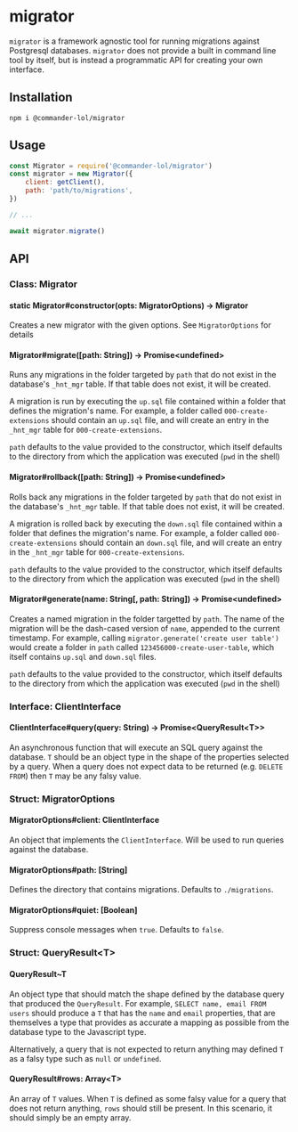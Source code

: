 # migrator

`migrator` is a framework agnostic tool for running migrations against Postgresql databases.
`migrator` does not provide a built in command line tool by itself, but is instead a programmatic API for creating your own interface.

## Installation

`npm i @commander-lol/migrator`

## Usage

```js
const Migrator = require('@commander-lol/migrator')
const migrator = new Migrator({
    client: getClient(),
    path: 'path/to/migrations',
})

// ...

await migrator.migrate()
```

## API

### Class: Migrator

#### static Migrator#constructor(opts: MigratorOptions) -> Migrator

Creates a new migrator with the given options. See `MigratorOptions` for details

#### Migrator#migrate([path: String]) -> Promise\<undefined>

Runs any migrations in the folder targeted by `path` that do not exist in the database's
`_hnt_mgr` table. If that table does not exist, it will be created.

A migration is run by executing the `up.sql` file contained within a folder that defines the 
migration's name. For example, a folder called `000-create-extensions` should contain an 
`up.sql` file, and will create an entry in the `_hnt_mgr` table for `000-create-extensions`.

`path` defaults to the value provided to the constructor, which itself defaults to the 
directory from which the application was executed (`pwd` in the shell)

#### Migrator#rollback([path: String]) -> Promise\<undefined>

Rolls back any migrations in the folder targeted by `path` that do not exist in the 
database's `_hnt_mgr` table. If that table does not exist, it will be created.

A migration is rolled back by executing the `down.sql` file contained within a folder that 
defines the migration's name. For example, a folder called `000-create-extensions` should 
contain an `down.sql` file, and will create an entry in the `_hnt_mgr` table for 
`000-create-extensions`.

`path` defaults to the value provided to the constructor, which itself defaults to the 
directory from which the application was executed (`pwd` in the shell)

#### Migrator#generate(name: String[, path: String]) -> Promise\<undefined>

Creates a named migration in the folder targetted by `path`. The name of the migration will
be the dash-cased version of `name`, appended to the current timestamp. For example, calling 
`migrator.generate('create user table')` would create a folder in `path` called 
`123456000-create-user-table`, which itself contains `up.sql` and `down.sql` files.

`path` defaults to the value provided to the constructor, which itself defaults to the 
directory from which the application was executed (`pwd` in the shell)

### Interface: ClientInterface

#### ClientInterface#query(query: String) -> Promise\<QueryResult\<T>>

An asynchronous function that will execute an SQL query against the database. `T` should be an object type in the shape of the properties selected by a query. When a query does not expect data to be returned (e.g. `DELETE FROM`) then `T` may be any falsy value.

### Struct: MigratorOptions

#### MigratorOptions#client: ClientInterface

An object that implements the `ClientInterface`. Will be used to run queries against
the database.

#### MigratorOptions#path: [String]

Defines the directory that contains migrations. Defaults to `./migrations`.

#### MigratorOptions#quiet: [Boolean]

Suppress console messages when `true`. Defaults to `false`.

### Struct: QueryResult\<T>

#### QueryResult~T

An object type that should match the shape defined by the database query that produced the `QueryResult`. For example, `SELECT name, email FROM users` should produce a `T` that has the `name` and `email` properties, that are themselves a type that provides as accurate a mapping as possible from the database type to the Javascript type.

Alternatively, a query that is not expected to return anything may defined `T` as a falsy type such as `null` or `undefined`.

#### QueryResult#rows: Array\<T>

An array of `T` values. When `T` is defined as some falsy value for a query that does not return anything, `rows` should still be present. In this scenario, it should simply be an empty array.
